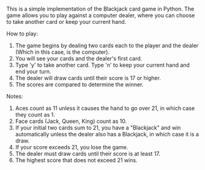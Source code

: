 This is a simple implementation of the Blackjack card game in Python. The game allows you to play against a computer dealer, where you can choose to take another card or keep your current hand.

How to play:
1. The game begins by dealing two cards each to the player and the dealer (Which in this case, is the computer).
2. You will see your cards and the dealer's first card.
3. Type 'y' to take another card. Type 'n' to keep your current hand and end your turn.
4. The dealer will draw cards until their score is 17 or higher.
5. The scores are compared to determine the winner.

Notes:
1. Aces count as 11 unless it causes the hand to go over 21, in which case they count as 1.
2. Face cards (Jack, Queen, King) count as 10.
3. If your initial two cards sum to 21, you have a "Blackjack" and win automatically unless the dealer also has a Blackjack, in which case it is a draw.
4. If your score exceeds 21, you lose the game.
5. The dealer must draw cards until their score is at least 17.
6. The highest score that does not exceed 21 wins.

